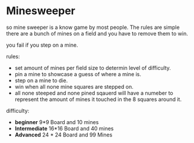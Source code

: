 # Minesweeper

so mine sweeper is a know game by most people.
  The rules are simple there are a bunch of mines on a field and you have to remove them to win.

you fail if you step on a mine.

rules:

- set amount of mines per field size to determin level of difficulty.
- pin a mine to showcase a guess of where a mine is.
- step on a mine to die.
- win when all none mine squares are stepped on.
- all none steeped and none pined sqauerd will have a numeber to represent the amount of mines it touched in the 8 squares around it.

difficulty:

- **beginner** 9*9 Board and 10 mines
- **Intermediate** 16*16 Board and 40 mines
- **Advanced**  24 * 24 Board and 99 Mines
